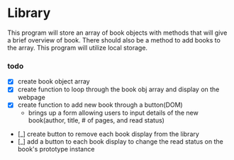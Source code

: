 # Library
This program will store an array of book objects with methods that will give a brief overview of book. There should also be a method to add books to the array. This program will utilize local storage.

### todo
+ [x] create book object array
+ [x] create function to loop through the book obj array and display on the webpage
+ [x] create function to add new book through a button(DOM)
  + brings up a form allowing users to input details of the new book(author, title, # of pages, and read status)
+ [_] create button to remove each book display from the library
+ [_] add a button to each book display to change the read status on the book's prototype instance